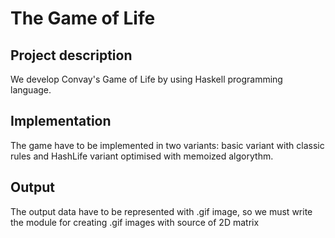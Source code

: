 # The Game of Life
## Project description
We develop Convay's Game of Life by using Haskell programming language.

## Implementation
The game have to be implemented in two variants: basic variant with classic rules and HashLife variant optimised with memoized algorythm.

## Output
The output data have to be represented with .gif image, so we must write the module for creating .gif images with source of 2D matrix
